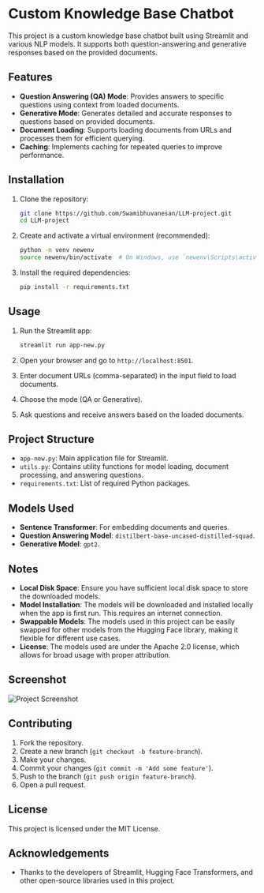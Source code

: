 # Custom Knowledge Base Chatbot

This project is a custom knowledge base chatbot built using Streamlit and various NLP models. It supports both question-answering and generative responses based on the provided documents.

## Features

- **Question Answering (QA) Mode**: Provides answers to specific questions using context from loaded documents.
- **Generative Mode**: Generates detailed and accurate responses to questions based on provided documents.
- **Document Loading**: Supports loading documents from URLs and processes them for efficient querying.
- **Caching**: Implements caching for repeated queries to improve performance.

## Installation

1. Clone the repository:

    ```bash
    git clone https://github.com/Swamibhuvanesan/LLM-project.git
    cd LLM-project
    ```

2. Create and activate a virtual environment (recommended):

    ```bash
    python -m venv newenv
    source newenv/bin/activate  # On Windows, use `newenv\Scripts\activate`
    ```

3. Install the required dependencies:

    ```bash
    pip install -r requirements.txt
    ```

## Usage

1. Run the Streamlit app:

    ```bash
    streamlit run app-new.py
    ```

2. Open your browser and go to `http://localhost:8501`.

3. Enter document URLs (comma-separated) in the input field to load documents.

4. Choose the mode (QA or Generative).

5. Ask questions and receive answers based on the loaded documents.

## Project Structure

- `app-new.py`: Main application file for Streamlit.
- `utils.py`: Contains utility functions for model loading, document processing, and answering questions.
- `requirements.txt`: List of required Python packages.

## Models Used

- **Sentence Transformer**: For embedding documents and queries.
- **Question Answering Model**: `distilbert-base-uncased-distilled-squad`.
- **Generative Model**: `gpt2`.

## Notes

- **Local Disk Space**: Ensure you have sufficient local disk space to store the downloaded models.
- **Model Installation**: The models will be downloaded and installed locally when the app is first run. This requires an internet connection.
- **Swappable Models**: The models used in this project can be easily swapped for other models from the Hugging Face library, making it flexible for different use cases.
- **License**: The models used are under the Apache 2.0 license, which allows for broad usage with proper attribution.

## Screenshot

![Project Screenshot](path_to_your_image.png)

## Contributing

1. Fork the repository.
2. Create a new branch (`git checkout -b feature-branch`).
3. Make your changes.
4. Commit your changes (`git commit -m 'Add some feature'`).
5. Push to the branch (`git push origin feature-branch`).
6. Open a pull request.

## License

This project is licensed under the MIT License.

## Acknowledgements

- Thanks to the developers of Streamlit, Hugging Face Transformers, and other open-source libraries used in this project.
